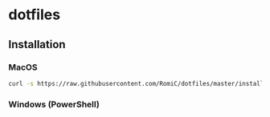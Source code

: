 # dotfiles

## Installation

### MacOS

```sh
curl -s https://raw.githubusercontent.com/RomiC/dotfiles/master/install.sh | bash -s
```

### Windows (PowerShell)
